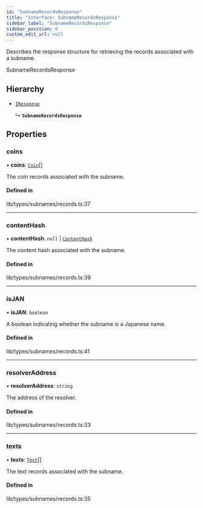 ```yaml
---
id: "SubnameRecordsResponse"
title: "Interface: SubnameRecordsResponse"
sidebar_label: "SubnameRecordsResponse"
sidebar_position: 0
custom_edit_url: null
---
```


Describes the response structure for retrieving the records associated with a subname.

 SubnameRecordsResponse

## Hierarchy

- [`IResponse`](IResponse.md)

  ↳ **`SubnameRecordsResponse`**

## Properties

### coins

• **coins**: [`Coin`](Coin.md)[]

The coin records associated with the subname.

#### Defined in

lib/types/subnames/records.ts:37

___

### contentHash

• **contentHash**: ``null`` \| [`ContentHash`](ContentHash.md)

The content hash associated with the subname.

#### Defined in

lib/types/subnames/records.ts:39

___

### isJAN

• **isJAN**: `boolean`

A boolean indicating whether the subname is a Japanese name.

#### Defined in

lib/types/subnames/records.ts:41

___

### resolverAddress

• **resolverAddress**: `string`

The address of the resolver.

#### Defined in

lib/types/subnames/records.ts:33

___

### texts

• **texts**: [`Text`](Text.md)[]

The text records associated with the subname.

#### Defined in

lib/types/subnames/records.ts:35
